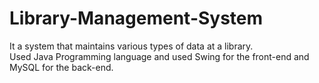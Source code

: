 # Library-Management-System
It a system that maintains various types of data at a library.  
Used Java Programming language and used Swing for the front-end and MySQL for the back-end.
